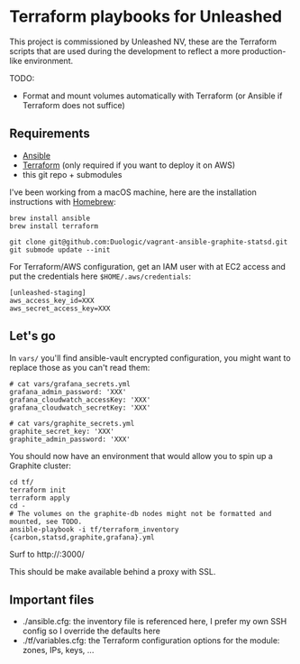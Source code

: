 Terraform playbooks for Unleashed
=================================

This project is commissioned by Unleashed NV, these are the Terraform scripts that are used during the development to reflect a more production-like environment.

TODO:
- Format and mount volumes automatically with Terraform (or Ansible if Terraform does not suffice)

Requirements
------------

- [Ansible](https://docs.ansible.com/)
- [Terraform](https://www.terraform.io/) (only required if you want to deploy it on AWS)
- this git repo + submodules

I've been working from a macOS machine, here are the installation instructions with [Homebrew](https://brew.sh/):

    brew install ansible
    brew install terraform

    git clone git@github.com:Duologic/vagrant-ansible-graphite-statsd.git
    git submode update --init

For Terraform/AWS configuration, get an IAM user with at EC2 access and put the credentials here `$HOME/.aws/credentials`:

    [unleashed-staging]
    aws_access_key_id=XXX
    aws_secret_access_key=XXX

Let's go
--------

In `vars/` you'll find ansible-vault encrypted configuration, you might want to replace those as you can't read them:

    # cat vars/grafana_secrets.yml
    grafana_admin_password: 'XXX'
    grafana_cloudwatch_accessKey: 'XXX'
    grafana_cloudwatch_secretKey: 'XXX'

    # cat vars/graphite_secrets.yml
    graphite_secret_key: 'XXX'
    graphite_admin_password: 'XXX'

You should now have an environment that would allow you to spin up a Graphite cluster:

    cd tf/
    terraform init
    terraform apply
    cd -
    # The volumes on the graphite-db nodes might not be formatted and mounted, see TODO.
    ansible-playbook -i tf/terraform_inventory {carbon,statsd,graphite,grafana}.yml

Surf to http://<graphite-frontend-ip>:3000/

This should be make available behind a proxy with SSL.

Important files
---------------

- ./ansible.cfg: the inventory file is referenced here, I prefer my own SSH config so I override the defaults here
- ./tf/variables.cfg: the Terraform configuration options for the module: zones, IPs, keys, ...
